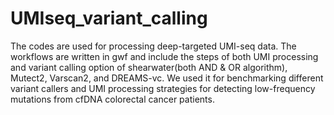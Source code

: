 # UMIseq_variant_calling
The codes are used for processing deep-targeted UMI-seq data. The workflows are written in gwf and include the steps of both UMI processing and variant calling option of shearwater(both AND & OR algorithm), Mutect2, Varscan2, and DREAMS-vc. We used it for benchmarking different variant callers and UMI processing strategies for detecting low-frequency mutations from cfDNA colorectal cancer patients.



